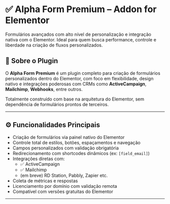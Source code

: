 # ✅ Alpha Form Premium – Addon for Elementor

Formulários avançados com alto nível de personalização e integração nativa com o Elementor. Ideal para quem busca performance, controle e liberdade na criação de fluxos personalizados.

## 📌 Sobre o Plugin

O **Alpha Form Premium** é um plugin completo para criação de formulários personalizados dentro do Elementor, com foco em flexibilidade, design nativo e integrações poderosas com CRMs como **ActiveCampaign**, **Mailchimp**, **Webhooks**, entre outros.

Totalmente construído com base na arquitetura do Elementor, sem dependência de formulários prontos de terceiros.

---

## ⚙️ Funcionalidades Principais

- Criação de formulários via painel nativo do Elementor
- Controle total de estilos, botões, espaçamentos e navegação
- Campos personalizados com validação obrigatória
- Redirecionamento com shortcodes dinâmicos (ex: `[field_email]`)
- Integrações diretas com:
  - ✅ ActiveCampaign
  - ✅ Mailchimp
  - (em breve) RD Station, Pabbly, Zapier etc.
- Coleta de métricas e respostas
- Licenciamento por domínio com validação remota
- Compatível com versões gratuitas do Elementor

---